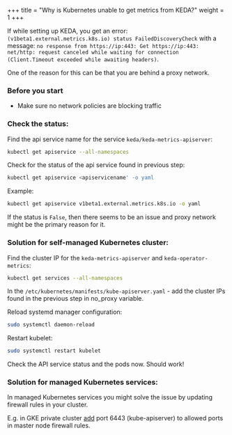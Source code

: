 +++
title = "Why is Kubernetes unable to get metrics from KEDA?"
weight = 1
+++

If while setting up KEDA, you get an error: `(v1beta1.external.metrics.k8s.io) status FailedDiscoveryCheck` with a message: `no response from https://ip:443: Get https://ip:443: net/http: request canceled while waiting for connection (Client.Timeout exceeded while awaiting headers)`.

 One of the reason for this can be that you are behind a proxy network.

### Before you start

- Make sure no network policies are blocking traffic

### Check the status:

Find the api service name for the service `keda/keda-metrics-apiserver`:

```sh
kubectl get apiservice --all-namespaces
```

Check for the status of the api service found in previous step:

```sh
kubectl get apiservice <apiservicename' -o yaml
```

Example:

```sh
kubectl get apiservice v1beta1.external.metrics.k8s.io -o yaml
```

If the status is `False`, then there seems to be an issue and proxy network might be the primary reason for it.

### Solution for self-managed Kubernetes cluster:

Find the cluster IP for the `keda-metrics-apiserver` and `keda-operator-metrics`:

```sh
kubectl get services --all-namespaces
```

In the `/etc/kubernetes/manifests/kube-apiserver.yaml` - add the cluster IPs found in the previous step in no_proxy variable.

Reload systemd manager configuration:

```sh
sudo systemctl daemon-reload
```

Restart kubelet:

```sh
sudo systemctl restart kubelet
```

Check the API service status and the pods now. Should work!

### Solution for managed Kubernetes services:

In managed Kubernetes services you might solve the issue by updating firewall rules in your cluster. 

E.g. in GKE private cluster [add](https://cloud.google.com/kubernetes-engine/docs/how-to/private-clusters#add_firewall_rules) port 6443 (kube-apiserver) to allowed ports in master node firewall rules.
